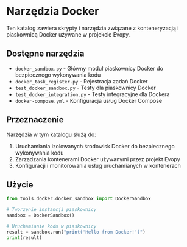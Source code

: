 # Narzędzia Docker

Ten katalog zawiera skrypty i narzędzia związane z konteneryzacją i piaskownicą Docker używane w projekcie Evopy.

## Dostępne narzędzia

- `docker_sandbox.py` - Główny moduł piaskownicy Docker do bezpiecznego wykonywania kodu
- `docker_task_register.py` - Rejestracja zadań Docker
- `test_docker_sandbox.py` - Testy dla piaskownicy Docker
- `test_docker_integration.py` - Testy integracyjne dla Dockera
- `docker-compose.yml` - Konfiguracja usług Docker Compose

## Przeznaczenie

Narzędzia w tym katalogu służą do:

1. Uruchamiania izolowanych środowisk Docker do bezpiecznego wykonywania kodu
2. Zarządzania kontenerami Docker używanymi przez projekt Evopy
3. Konfiguracji i monitorowania usług uruchamianych w kontenerach

## Użycie

```python
from tools.docker.docker_sandbox import DockerSandbox

# Tworzenie instancji piaskownicy
sandbox = DockerSandbox()

# Uruchamianie kodu w piaskownicy
result = sandbox.run("print('Hello from Docker!')")
print(result)
```
